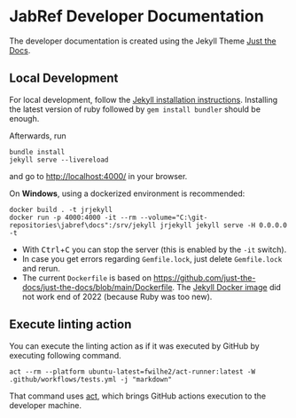 # JabRef Developer Documentation

The developer documentation is created using the Jekyll Theme [Just the Docs](https://just-the-docs.github.io/just-the-docs/).

## Local Development

For local development, follow the [Jekyll installation instructions](https://jekyllrb.com/docs/installation/).
Installing the latest version of ruby followed by `gem install bundler` should be enough.

Afterwards, run

```shell
bundle install
jekyll serve --livereload
```

and go to <http://localhost:4000/> in your browser.

On **Windows**, using a dockerized environment is recommended:

```shell
docker build . -t jrjekyll
docker run -p 4000:4000 -it --rm --volume="C:\git-repositories\jabref\docs":/srv/jekyll jrjekyll jekyll serve -H 0.0.0.0 -t
```

* With <kbd>Ctrl</kbd>+<kbd>C</kbd> you can stop the server (this is enabled by the `-it` switch).
* In case you get errors regarding `Gemfile.lock`, just delete `Gemfile.lock` and rerun.
* The current `Dockerfile` is based on <https://github.com/just-the-docs/just-the-docs/blob/main/Dockerfile>.
  The [Jekyll Docker image](https://github.com/envygeeks/jekyll-docker#jekyll-docker) did not work end of 2022 (because Ruby was too new).

## Execute linting action

You can execute the linting action as if it was executed by GitHub by executing following command.

```shell
act --rm --platform ubuntu-latest=fwilhe2/act-runner:latest -W .github/workflows/tests.yml -j "markdown"
```

That command uses [act](https://github.com/nektos/act), which brings GitHub actions execution to the developer machine.
